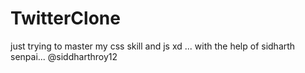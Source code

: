 # TwitterClone
just trying to master my css skill and js xd ... with the help of sidharth senpai...
@siddharthroy12
